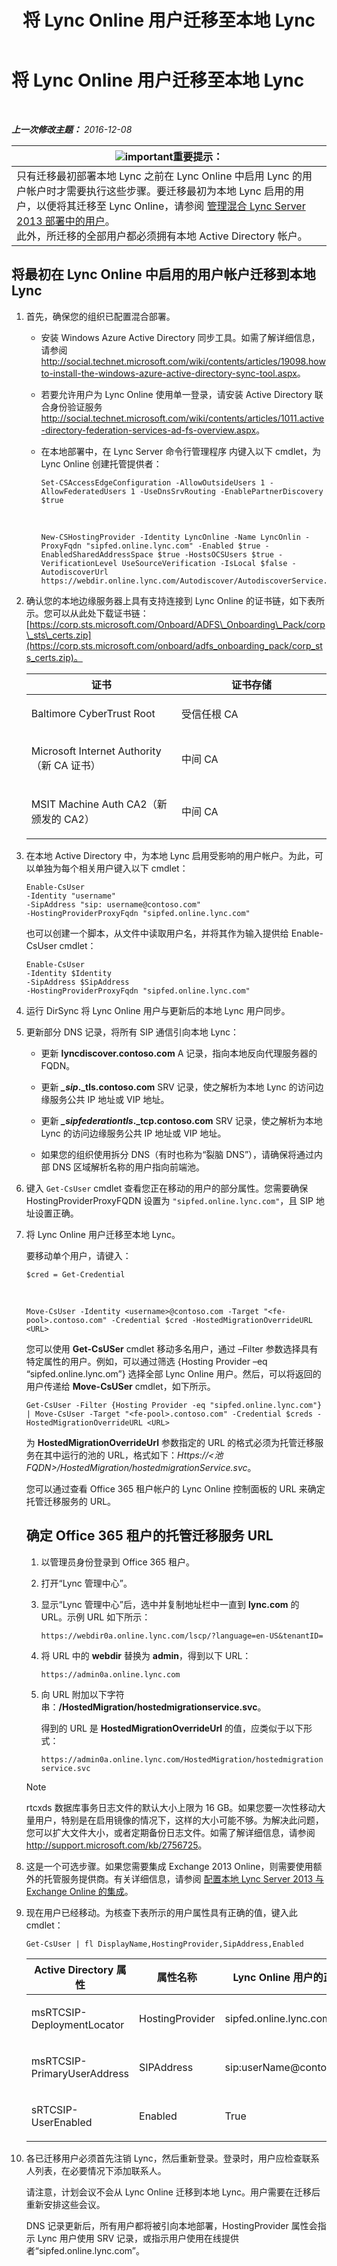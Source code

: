 ﻿---
title: 将 Lync Online 用户迁移至本地 Lync
TOCTitle: 将 Lync Online 用户迁移至本地 Lync
ms:assetid: 0e29605b-db2d-4cbf-b6a9-15db6b9fdabc
ms:mtpsurl: https://technet.microsoft.com/zh-cn/library/Dn689115(v=OCS.15)
ms:contentKeyID: 62247371
ms.date: 06/02/2017
mtps_version: v=OCS.15
ms.translationtype: HT
---

# 将 Lync Online 用户迁移至本地 Lync

 

_**上一次修改主题：** 2016-12-08_

<table>
<thead>
<tr class="header">
<th><img src="images/Gg398794.important(OCS.15).gif" title="important" alt="important" />重要提示：</th>
</tr>
</thead>
<tbody>
<tr class="odd">
<td>只有迁移最初部署本地 Lync 之前在 Lync Online 中启用 Lync 的用户帐户时才需要执行这些步骤。要迁移最初为本地 Lync 启用的用户，以便将其迁移至 Lync Online，请参阅 <a href="lync-server-2013-administering-users-in-a-hybrid-deployment.md">管理混合 Lync Server 2013 部署中的用户</a>。<br />
此外，所迁移的全部用户都必须拥有本地 Active Directory 帐户。</td>
</tr>
</tbody>
</table>


## 将最初在 Lync Online 中启用的用户帐户迁移到本地 Lync

1.  首先，确保您的组织已配置混合部署。
    
      - 安装 Windows Azure Active Directory 同步工具。如需了解详细信息，请参阅 <http://social.technet.microsoft.com/wiki/contents/articles/19098.howto-install-the-windows-azure-active-directory-sync-tool.aspx>。
    
      - 若要允许用户为 Lync Online 使用单一登录，请安装 Active Directory 联合身份验证服务 <http://social.technet.microsoft.com/wiki/contents/articles/1011.active-directory-federation-services-ad-fs-overview.aspx>。
    
      - 在本地部署中，在 Lync Server 命令行管理程序 内键入以下 cmdlet，为 Lync Online 创建托管提供者：
        
            Set-CSAccessEdgeConfiguration -AllowOutsideUsers 1 -AllowFederatedUsers 1 -UseDnsSrvRouting -EnablePartnerDiscovery $true

           &nbsp;
        
            New-CSHostingProvider -Identity LyncOnline -Name LyncOnlin -ProxyFqdn "sipfed.online.lync.com" -Enabled $true -EnabledSharedAddressSpace $true -HostsOCSUsers $true -VerificationLevel UseSourceVerification -IsLocal $false -AutodiscoverUrl https://webdir.online.lync.com/Autodiscover/AutodiscoverService.svc/root

2.  确认您的本地边缘服务器上具有支持连接到 Lync Online 的证书链，如下表所示。您可以从此处下载证书链：[https://corp.sts.microsoft.com/Onboard/ADFS\_Onboarding\_Pack/corp\_sts\_certs.zip](https://corp.sts.microsoft.com/onboard/adfs_onboarding_pack/corp_sts_certs.zip)。
    
    
    <table>
    <colgroup>
    <col style="width: 50%" />
    <col style="width: 50%" />
    </colgroup>
    <thead>
    <tr class="header">
    <th>证书</th>
    <th>证书存储</th>
    </tr>
    </thead>
    <tbody>
    <tr class="odd">
    <td><p>Baltimore CyberTrust Root</p></td>
    <td><p>受信任根 CA</p></td>
    </tr>
    <tr class="even">
    <td><p>Microsoft Internet Authority（新 CA 证书）</p></td>
    <td><p>中间 CA</p></td>
    </tr>
    <tr class="odd">
    <td><p>MSIT Machine Auth CA2（新颁发的 CA2）</p></td>
    <td><p>中间 CA</p></td>
    </tr>
    </tbody>
    </table>


3.  在本地 Active Directory 中，为本地 Lync 启用受影响的用户帐户。为此，可以单独为每个相关用户键入以下 cmdlet：
    
        Enable-CsUser
        -Identity "username" 
        -SipAddress "sip: username@contoso.com"
        -HostingProviderProxyFqdn "sipfed.online.lync.com"
    
    也可以创建一个脚本，从文件中读取用户名，并将其作为输入提供给 Enable-CsUser cmdlet：
    
        Enable-CsUser
        -Identity $Identity 
        -SipAddress $SipAddress 
        -HostingProviderProxyFqdn "sipfed.online.lync.com"

4.  运行 DirSync 将 Lync Online 用户与更新后的本地 Lync 用户同步。

5.  更新部分 DNS 记录，将所有 SIP 通信引向本地 Lync：
    
      - 更新 **lyncdiscover.contoso.com** A 记录，指向本地反向代理服务器的 FQDN。
    
      - 更新 ***\_sip*.\_tls.contoso.com** SRV 记录，使之解析为本地 Lync 的访问边缘服务公共 IP 地址或 VIP 地址。
    
      - 更新 ***\_sipfederationtls*.\_tcp.contoso.com** SRV 记录，使之解析为本地 Lync 的访问边缘服务公共 IP 地址或 VIP 地址。
    
      - 如果您的组织使用拆分 DNS（有时也称为“裂脑 DNS”），请确保将通过内部 DNS 区域解析名称的用户指向前端池。

6.  键入 `Get-CsUser` cmdlet 查看您正在移动的用户的部分属性。您需要确保 HostingProviderProxyFQDN 设置为 `"sipfed.online.lync.com"`，且 SIP 地址设置正确。

7.  将 Lync Online 用户迁移至本地 Lync。
    
    要移动单个用户，请键入：
    
        $cred = Get-Credential

       &nbsp;
    
        Move-CsUser -Identity <username>@contoso.com -Target "<fe-pool>.contoso.com" -Credential $cred -HostedMigrationOverrideURL <URL>
    
    您可以使用 **Get-CsUSer** cmdlet 移动多名用户，通过 –Filter 参数选择具有特定属性的用户。例如，可以通过筛选 {Hosting Provider –eq “sipfed.online.lync.om”} 选择全部 Lync Online 用户。然后，可以将返回的用户传递给 **Move-CsUSer** cmdlet，如下所示。
    
        Get-CsUser -Filter {Hosting Provider -eq "sipfed.online.lync.com"} | Move-CsUser -Target "<fe-pool>.contoso.com" -Credential $creds -HostedMigrationOverrideURL <URL>
    
    为 **HostedMigrationOverrideUrl** 参数指定的 URL 的格式必须为托管迁移服务在其中运行的池的 URL，格式如下：*Https://\<池 FQDN\>/HostedMigration/hostedmigrationService.svc*。
    
    您可以通过查看 Office 365 租户帐户的 Lync Online 控制面板的 URL 来确定托管迁移服务的 URL。
    
    ## 确定 Office 365 租户的托管迁移服务 URL
    
    1.  以管理员身份登录到 Office 365 租户。
    
    2.  打开“Lync 管理中心”。
    
    3.  显示“Lync 管理中心”后，选中并复制地址栏中一直到 **lync.com** 的 URL。示例 URL 如下所示：
        
        `https://webdir0a.online.lync.com/lscp/?language=en-US&tenantID=`
    
    4.  将 URL 中的 **webdir** 替换为 **admin**，得到以下 URL：
        
        `https://admin0a.online.lync.com`
    
    5.  向 URL 附加以下字符串：**/HostedMigration/hostedmigrationservice.svc**。
        
        得到的 URL 是 **HostedMigrationOverrideUrl** 的值，应类似于以下形式：
        
        `https://admin0a.online.lync.com/HostedMigration/hostedmigrationservice.svc`
    
    > [!NOTE]  
    > rtcxds 数据库事务日志文件的默认大小上限为 16 GB。如果您要一次性移动大量用户，特别是在启用镜像的情况下，这样的大小可能不够。为解决此问题，您可以扩大文件大小，或者定期备份日志文件。如需了解详细信息，请参阅 <a href="http://support.microsoft.com/kb/2756725" class="uri">http://support.microsoft.com/kb/2756725</a>。
    


8.  这是一个可选步骤。如果您需要集成 Exchange 2013 Online，则需要使用额外的托管服务提供商。有关详细信息，请参阅 [配置本地 Lync Server 2013 与 Exchange Online 的集成](lync-server-2013-configuring-on-premises-lync-server-integration-with-exchange-online.md)。

9.  现在用户已经移动。为核查下表所示的用户属性具有正确的值，键入此 cmdlet：
    
        Get-CsUser | fl DisplayName,HostingProvider,SipAddress,Enabled
    
    
    <table>
    <colgroup>
    <col style="width: 25%" />
    <col style="width: 25%" />
    <col style="width: 25%" />
    <col style="width: 25%" />
    </colgroup>
    <thead>
    <tr class="header">
    <th>Active Directory 属性</th>
    <th>属性名称</th>
    <th>Lync Online 用户的正确值</th>
    <th>本地 Lync 用户的正确值</th>
    </tr>
    </thead>
    <tbody>
    <tr class="odd">
    <td><p>msRTCSIP-DeploymentLocator</p></td>
    <td><p>HostingProvider</p></td>
    <td><p>sipfed.online.lync.com</p></td>
    <td><p>SRV：</p></td>
    </tr>
    <tr class="even">
    <td><p>msRTCSIP-PrimaryUserAddress</p></td>
    <td><p>SIPAddress</p></td>
    <td><p>sip:userName@contoso.com</p></td>
    <td><p>sip:userName@contoso.com</p></td>
    </tr>
    <tr class="odd">
    <td><p>sRTCSIP-UserEnabled</p></td>
    <td><p>Enabled</p></td>
    <td><p>True</p></td>
    <td><p>True</p></td>
    </tr>
    </tbody>
    </table>


10. 各已迁移用户必须首先注销 Lync，然后重新登录。登录时，用户应检查联系人列表，在必要情况下添加联系人。
    
    请注意，计划会议不会从 Lync Online 迁移到本地 Lync。用户需要在迁移后重新安排这些会议。
    
    DNS 记录更新后，所有用户都将被引向本地部署，HostingProvider 属性会指示 Lync 用户使用 SRV 记录，或指示用户使用在线提供者“sipfed.online.lync.com”。

